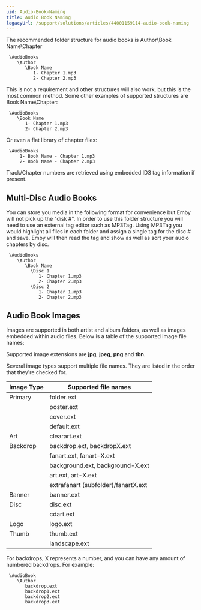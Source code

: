 ```yaml
---
uid: Audio-Book-Naming
title: Audio Book Naming
legacyUrl: /support/solutions/articles/44001159114-audio-book-naming
---
```


The recommended folder structure for audio books is Author\Book Name\Chapter

```
 \AudioBooks
    \Author
       \Book Name
          1- Chapter 1.mp3
          2- Chapter 2.mp3
```

This is not a requirement and other structures will also work, but this is the most common method. Some other examples of supported structures are Book Name\Chapter:

```
 \AudioBooks
    \Book Name
       1- Chapter 1.mp3
       2- Chapter 2.mp3
```

Or even a flat library of chapter files:

```
 \AudioBooks
     1- Book Name - Chapter 1.mp3
     2- Book Name - Chapter 2.mp3
```

Track/Chapter numbers are retrieved using embedded ID3 tag information if present.

## Multi-Disc Audio Books

You can store you media in the following format for convenience but Emby will not pick up the "disk #".  In order to use this folder structure you will need to use an external tag editor such as MP3Tag.  Using MP3Tag you would highlight all files in each folder and assign a single tag for the disc # and save.  Emby will then read the tag and show as well as sort your audio chapters by disc.

```
 \AudioBooks
    \Author
       \Book Name
         \Disc 1
            1- Chapter 1.mp3
            2- Chapter 2.mp3
         \Disc 2
            1- Chapter 1.mp3
            2- Chapter 2.mp3
```

## Audio Book Images

Images are supported in both artist and album folders, as well as images embedded within audio files. Below is a table of the supported image file names:

Supported image extensions are **jpg**, **jpeg**, **png** and **tbn**.

Several image types support multiple file names. They are listed in the order that they're checked for.

| Image Type | Supported file names                |
|------------|-------------------------------------|
| Primary    | folder.ext                          |
|            | poster.ext                          |
|            | cover.ext                           |
|            | default.ext                         |
| Art        | clearart.ext                        |
| Backdrop   | backdrop.ext, backdropX.ext         |
|            | fanart.ext, fanart-X.ext            |
|            | background.ext, background-X.ext    |
|            | art.ext, art-X.ext                  |
|            | extrafanart (subfolder)/fanartX.ext |
| Banner     | banner.ext                          |
| Disc       | disc.ext                            |
|            | cdart.ext                           |
| Logo       | logo.ext                            |
| Thumb      | thumb.ext                           |
|            | landscape.ext                       |

For backdrops, X represents a number, and you can have any amount of numbered backdrops. For example:

```
 \AudioBook
    \Author
       backdrop.ext
       backdrop1.ext
       backdrop2.ext
       backdrop3.ext

```
